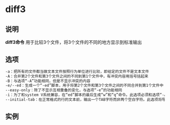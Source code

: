 # diff3

## 说明

**diff3命令** 用于比较3个文件，将3个文件的不同的地方显示到标准输出

## 选项

```markdown
-a：把所有的文件都当做文本文件按照行为单位进行比较，即给定的文件不是文本文件
-A：合并第2个文件和第3个文件之间的不同到第1个文件中，有冲突内容用括号括起来
-B：与选项“-A”功能相同，但是不显示冲突的内容
-e/--ed：生成一个“-ed”脚本，用于将第2个文件和第3个文件之间的不同合并到第1个文件中
--easy-only：除了不显示互相重叠的变化，与选项“-e”的功能相同
-i：为了和system V系统兼容，在“ed”脚本的最后生成“w”和“q”命令。此选项必须和选项“-AeExX3”连用，但是不能和“-m”连用
--initial-tab：在正常格式的行的文本前，输出一个TAB字符而非两个空白字符。此选项将导致在行中TAB字符的对齐方式看上去规范
```

## 实例

```bash

```


